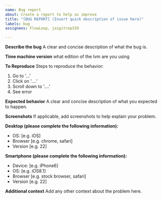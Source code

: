 ```yaml
---
name: Bug report
about: Create a report to help us improve
title: "[BUG REPORT] (Insert quick description of issue here)"
labels: bug
assignees: FlowLoop, jaigitrep159

---
```


**Describe the bug**
A clear and concise description of what the bug is.

**Time machine version**
what edition of the lvm are you using

**To Reproduce**
Steps to reproduce the behavior:
1. Go to '...'
2. Click on '....'
3. Scroll down to '....'
4. See error

**Expected behavior**
A clear and concise description of what you expected to happen.

**Screenshots**
If applicable, add screenshots to help explain your problem.

**Desktop (please complete the following information):**
 - OS: [e.g. iOS]
 - Browser [e.g. chrome, safari]
 - Version [e.g. 22]

**Smartphone (please complete the following information):**
 - Device: [e.g. iPhone6]
 - OS: [e.g. iOS8.1]
 - Browser [e.g. stock browser, safari]
 - Version [e.g. 22]

**Additional context**
Add any other context about the problem here.
